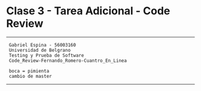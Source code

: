 # Clase 3 - Tarea Adicional - Code Review
---------------------------------------------------
     Gabriel Espina - 56003160
     Universidad de Belgrano
     Testing y Prueba de Software
     Code_Review-Fernando_Romero-Cuantro_En_Linea
     
     boca = pimienta
     cambio de master
---------------------------------------------------
